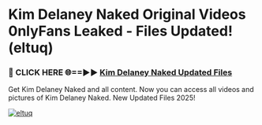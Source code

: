 # Kim Delaney Naked Original Videos 0nlyFans Leaked - Files Updated! (eltuq)

<h3>🔴 CLICK HERE 🌐==►► <a href="https://tinyurl.com/yckcrads" rel="nofollow">Kim Delaney Naked Updated Files</a></h3>

Get Kim Delaney Naked and all content. Now you can access all videos and pictures of Kim Delaney Naked. New Updated Files 2025!

[![eltuq](https://i.imgur.com/hpKpOFt.gif)](https://tinyurl.com/yckcrads)
